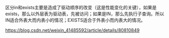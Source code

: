 区分in和exists主要是造成了驱动顺序的改变（这是性能变化的关键），如果是exists，那么以外层表为驱动表，先被访问；如果是IN，那么先执行子查询。所以IN适合外表大而内表小的情况；EXISTS适合于外表小而内表大的情况。

https://blog.csdn.net/weixin_41485592/article/details/80810849



